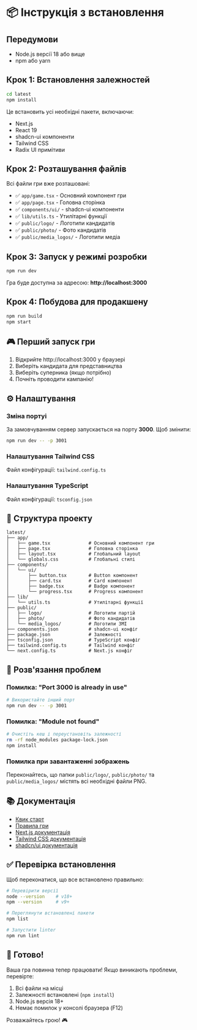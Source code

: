 # 📦 Інструкція з встановлення

## Передумови

- Node.js версії 18 або вище
- npm або yarn

## Крок 1: Встановлення залежностей

```bash
cd latest
npm install
```

Це встановить усі необхідні пакети, включаючи:
- Next.js
- React 19
- shadcn-ui компоненти
- Tailwind CSS
- Radix UI примітиви

## Крок 2: Розташування файлів

Всі файли гри вже розташовані:
- ✅ `app/game.tsx` - Основний компонент гри
- ✅ `app/page.tsx` - Головна сторінка
- ✅ `components/ui/` - shadcn-ui компоненти
- ✅ `lib/utils.ts` - Утилітарні функції
- ✅ `public/logo/` - Логотипи кандидатів
- ✅ `public/photo/` - Фото кандидатів
- ✅ `public/media_logos/` - Логотипи медіа

## Крок 3: Запуск у режимі розробки

```bash
npm run dev
```

Гра буде доступна за адресою: **http://localhost:3000**

## Крок 4: Побудова для продакшену

```bash
npm run build
npm start
```

## 🎮 Перший запуск гри

1. Відкрийте http://localhost:3000 у браузері
2. Виберіть кандидата для представництва
3. Виберіть суперника (якщо потрібно)
4. Почніть проводити кампанію!

## ⚙️ Налаштування

### Зміна портуі

За замовчуванням сервер запускається на порту **3000**. Щоб змінити:

```bash
npm run dev -- -p 3001
```

### Налаштування Tailwind CSS

Файл конфігурації: `tailwind.config.ts`

### Налаштування TypeScript

Файл конфігурації: `tsconfig.json`

## 📁 Структура проекту

```
latest/
├── app/
│   ├── game.tsx              # Основний компонент гри
│   ├── page.tsx              # Головна сторінка
│   ├── layout.tsx            # Глобальний layout
│   └── globals.css           # Глобальні стилі
├── components/
│   └── ui/
│       ├── button.tsx        # Button компонент
│       ├── card.tsx          # Card компонент
│       ├── badge.tsx         # Badge компонент
│       └── progress.tsx      # Progress компонент
├── lib/
│   └── utils.ts              # Утилітарні функції
├── public/
│   ├── logo/                 # Логотипи партій
│   ├── photo/                # Фото кандидатів
│   └── media_logos/          # Логотипи ЗМІ
├── components.json           # shadcn-ui конфіг
├── package.json              # Залежності
├── tsconfig.json             # TypeScript конфіг
├── tailwind.config.ts        # Tailwind конфіг
└── next.config.ts            # Next.js конфіг
```

## 🐛 Розв'язання проблем

### Помилка: "Port 3000 is already in use"
```bash
# Використайте інший порт
npm run dev -- -p 3001
```

### Помилка: "Module not found"
```bash
# Очистіть кеш і переустановіть залежності
rm -rf node_modules package-lock.json
npm install
```

### Помилка при завантаженні зображень
Переконайтесь, що папки `public/logo/`, `public/photo/` та `public/media_logos/` містять всі необхідні файли PNG.

## 📚 Документація

- [Квик старт](./GETTING_STARTED.md)
- [Правила гри](./README_GAME.md)
- [Next.js документація](https://nextjs.org/docs)
- [Tailwind CSS документація](https://tailwindcss.com)
- [shadcn/ui документація](https://ui.shadcn.com)

## ✅ Перевірка встановлення

Щоб переконатися, що все встановлено правильно:

```bash
# Перевірити версії
node --version    # v18+
npm --version     # v9+

# Переглянути встановлені пакети
npm list

# Запустити linter
npm run lint
```

## 🚀 Готово!

Ваша гра повинна тепер працювати! Якщо виникають проблеми, перевірте:
1. Всі файли на місці
2. Залежності встановлені (`npm install`)
3. Node.js версія 18+
4. Немає помилок у консолі браузера (F12)

Розважайтесь грою! 🎮






